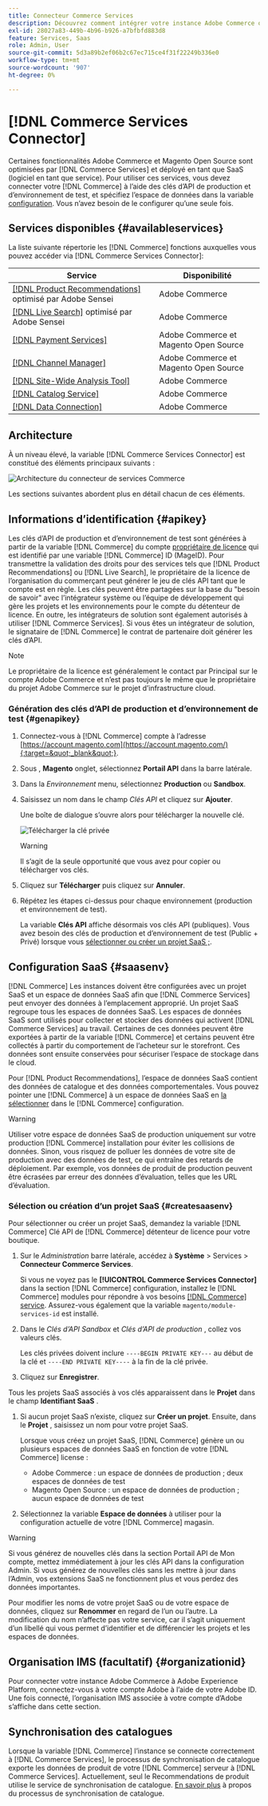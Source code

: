```yaml
---
title: Connecteur Commerce Services
description: Découvrez comment intégrer votre instance Adobe Commerce ou Magento Open Source aux services à l’aide des clés d’API de production et d’environnement de test.
exl-id: 28027a83-449b-4b96-b926-a7bfbfd883d8
feature: Services, Saas
role: Admin, User
source-git-commit: 5d3a89b2ef06b2c67ec715ce4f31f22249b336e0
workflow-type: tm+mt
source-wordcount: '907'
ht-degree: 0%

---
```


# [!DNL Commerce Services Connector]

Certaines fonctionnalités Adobe Commerce et Magento Open Source sont optimisées par [!DNL Commerce Services] et déployé en tant que SaaS (logiciel en tant que service). Pour utiliser ces services, vous devez connecter votre [!DNL Commerce] à l’aide des clés d’API de production et d’environnement de test, et spécifiez l’espace de données dans la variable [configuration](https://experienceleague.adobe.com/docs/commerce-admin/config/services/saas.html). Vous n’avez besoin de le configurer qu’une seule fois.

## Services disponibles {#availableservices}

La liste suivante répertorie les [!DNL Commerce] fonctions auxquelles vous pouvez accéder via [!DNL Commerce Services Connector]:

| Service | Disponibilité |
| ---|--- |
| [[!DNL Product Recommendations]](/help/product-recommendations/overview.md) optimisé par Adobe Sensei | Adobe Commerce |
| [[!DNL Live Search]](/help/live-search/overview.md) optimisé par Adobe Sensei | Adobe Commerce |
| [[!DNL Payment Services]](/help/payment-services/overview.md) | Adobe Commerce et Magento Open Source |
| [[!DNL Channel Manager]](https://experienceleague.adobe.com/docs/commerce-channels/channel-manager/intro-to-channel-manager/overview.html) | Adobe Commerce et Magento Open Source |
| [[!DNL Site-Wide Analysis Tool]](https://experienceleague.adobe.com/docs/commerce-operations/tools/site-wide-analysis-tool/intro.html) | Adobe Commerce |
| [[!DNL Catalog Service]](/help/catalog-service/overview.md) | Adobe Commerce |
| [[!DNL Data Connection]](/help/data-connection/overview.md) | Adobe Commerce |

## Architecture

À un niveau élevé, la variable [!DNL Commerce Services Connector] est constitué des éléments principaux suivants :

![Architecture du connecteur de services Commerce](assets/saas-config-sync-workflow.png)

Les sections suivantes abordent plus en détail chacun de ces éléments.

## Informations d’identification {#apikey}

Les clés d’API de production et d’environnement de test sont générées à partir de la variable [!DNL Commerce] du compte [propriétaire de licence](https://experienceleague.adobe.com/en/docs/commerce-cloud-service/start/onboarding) qui est identifié par une variable [!DNL Commerce] ID (MageID). Pour transmettre la validation des droits pour des services tels que [!DNL Product Recommendations] ou [!DNL Live Search], le propriétaire de la licence de l’organisation du commerçant peut générer le jeu de clés API tant que le compte est en règle. Les clés peuvent être partagées sur la base du &quot;besoin de savoir&quot; avec l’intégrateur système ou l’équipe de développement qui gère les projets et les environnements pour le compte du détenteur de licence. En outre, les intégrateurs de solution sont également autorisés à utiliser [!DNL Commerce Services]. Si vous êtes un intégrateur de solution, le signataire de [!DNL Commerce] le contrat de partenaire doit générer les clés d’API.

>[!NOTE]
>
>Le propriétaire de la licence est généralement le contact par Principal sur le compte Adobe Commerce et n’est pas toujours le même que le propriétaire du projet Adobe Commerce sur le projet d’infrastructure cloud.

### Génération des clés d’API de production et d’environnement de test {#genapikey}

1. Connectez-vous à [!DNL Commerce] compte à l’adresse [https://account.magento.com](https://account.magento.com/){:target=&quot;_blank&quot;}.

1. Sous , **Magento** onglet, sélectionnez **Portail API** dans la barre latérale.

1. Dans la _Environnement_ menu, sélectionnez **Production** ou **Sandbox**.

1. Saisissez un nom dans le champ _Clés API_ et cliquez sur **Ajouter**.

   Une boîte de dialogue s’ouvre alors pour télécharger la nouvelle clé.

   ![Télécharger la clé privée](assets/download-api-private-key.png)

   >[!WARNING]
   >
   > Il s’agit de la seule opportunité que vous avez pour copier ou télécharger vos clés.

1. Cliquez sur **Télécharger** puis cliquez sur **Annuler**.

1. Répétez les étapes ci-dessus pour chaque environnement (production et environnement de test).

   La variable **Clés API** affiche désormais vos clés API (publiques). Vous avez besoin des clés de production et d’environnement de test (Public + Privé) lorsque vous [sélectionner ou créer un projet SaaS ;](#createsaasenv).

## Configuration SaaS {#saasenv}

[!DNL Commerce] Les instances doivent être configurées avec un projet SaaS et un espace de données SaaS afin que [!DNL Commerce Services] peut envoyer des données à l’emplacement approprié. Un projet SaaS regroupe tous les espaces de données SaaS. Les espaces de données SaaS sont utilisés pour collecter et stocker des données qui activent [!DNL Commerce Services] au travail. Certaines de ces données peuvent être exportées à partir de la variable [!DNL Commerce] et certains peuvent être collectés à partir du comportement de l’acheteur sur le storefront. Ces données sont ensuite conservées pour sécuriser l’espace de stockage dans le cloud.

Pour [!DNL Product Recommendations], l’espace de données SaaS contient des données de catalogue et des données comportementales. Vous pouvez pointer une [!DNL Commerce] à un espace de données SaaS en [la sélectionner](https://docs.magento.com/user-guide/configuration/services/saas.html) dans le [!DNL Commerce] configuration.

>[!WARNING]
>
> Utiliser votre espace de données SaaS de production uniquement sur votre production [!DNL Commerce] installation pour éviter les collisions de données. Sinon, vous risquez de polluer les données de votre site de production avec des données de test, ce qui entraîne des retards de déploiement. Par exemple, vos données de produit de production peuvent être écrasées par erreur des données d’évaluation, telles que les URL d’évaluation.

### Sélection ou création d’un projet SaaS {#createsaasenv}

Pour sélectionner ou créer un projet SaaS, demandez la variable [!DNL Commerce] Clé API de [!DNL Commerce] détenteur de licence pour votre boutique.

1. Sur le _Administration_ barre latérale, accédez à **Système** > Services > **Connecteur Commerce Services**.

   Si vous ne voyez pas le **[!UICONTROL Commerce Services Connector]** dans la section [!DNL Commerce] configuration, installez le [!DNL Commerce] modules pour répondre à vos besoins [[!DNL Commerce] service](#availableservices). Assurez-vous également que la variable `magento/module-services-id` est installé.

1. Dans le _Clés d’API Sandbox_ et _Clés d’API de production_ , collez vos valeurs clés.

   Les clés privées doivent inclure `----BEGIN PRIVATE KEY---` au début de la clé et `----END PRIVATE KEY----` à la fin de la clé privée.

1. Cliquez sur **Enregistrer**.

Tous les projets SaaS associés à vos clés apparaissent dans le **Projet** dans le champ **Identifiant SaaS** .

1. Si aucun projet SaaS n’existe, cliquez sur **Créer un projet**. Ensuite, dans le **Projet** , saisissez un nom pour votre projet SaaS.

   Lorsque vous créez un projet SaaS, [!DNL Commerce] génère un ou plusieurs espaces de données SaaS en fonction de votre [!DNL Commerce] license :
   - Adobe Commerce : un espace de données de production ; deux espaces de données de test
   - Magento Open Source : un espace de données de production ; aucun espace de données de test

1. Sélectionnez la variable **Espace de données** à utiliser pour la configuration actuelle de votre [!DNL Commerce] magasin.

>[!WARNING]
>
> Si vous générez de nouvelles clés dans la section Portail API de Mon compte, mettez immédiatement à jour les clés API dans la configuration Admin. Si vous générez de nouvelles clés sans les mettre à jour dans l’Admin, vos extensions SaaS ne fonctionnent plus et vous perdez des données importantes.

Pour modifier les noms de votre projet SaaS ou de votre espace de données, cliquez sur **Renommer** en regard de l’un ou l’autre. La modification du nom n’affecte pas votre service, car il s’agit uniquement d’un libellé qui vous permet d’identifier et de différencier les projets et les espaces de données.

## Organisation IMS (facultatif) {#organizationid}

Pour connecter votre instance Adobe Commerce à Adobe Experience Platform, connectez-vous à votre compte Adobe à l’aide de votre Adobe ID. Une fois connecté, l’organisation IMS associée à votre compte d’Adobe s’affiche dans cette section.

## Synchronisation des catalogues

Lorsque la variable [!DNL Commerce] l’instance se connecte correctement à [!DNL Commerce Services], le processus de synchronisation de catalogue exporte les données de produit de votre [!DNL Commerce] serveur à [!DNL Commerce Services]. Actuellement, seul le Recommendations de produit utilise le service de synchronisation de catalogue. [En savoir plus](catalog-sync.md) à propos du processus de synchronisation de catalogue.
